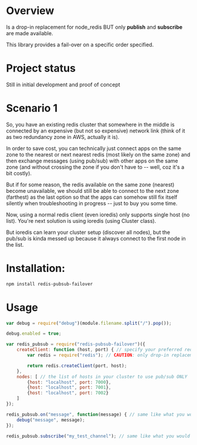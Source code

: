 # Overview

Is a drop-in replacement for node_redis BUT only <b>publish</b> and <b>subscribe</b> are made available.

This library provides a fail-over on a specific order specified.

# Project status

Still in initial development and proof of concept

# Scenario 1

So, you have an existing redis cluster that somewhere in the middle is connected by an expensive (but not so expensive) 
network link (think of it as two redundancy zone in AWS, actually it is).

In order to save cost, you can technically just connect apps on the same zone to the nearest or next nearest redis (most likely on 
the same zone) and then exchange messages (using pub/sub) with other apps on the same zone (and without crossing the zone 
if you don't have to -- well, coz it's a bit costly).

But if for some reason, the redis available on the same zone (nearest) become unavailable, we should still be able to connect to the
next zone (farthest) as the last option so that the apps can somehow still fix itself silently when troubleshooting in progress -- just to buy you some time.
  
Now, using a normal redis client (even ioredis) only supports single host (no list).  You're next solution is using ioredis (using Cluster class).  

But ioredis can learn your cluster setup (discover all nodes), but the pub/sub is kinda messed up because it always connect to the first node in the list.




# Installation:

```bash
npm install redis-pubsub-failover
```

# Usage

```js
var debug = require("debug")(module.filename.split("/").pop());

debug.enabled = true;

var redis_pubsub = require("redis-pubsub-failover")({
	createClient: function (host, port) { // specify your preferred redis client
		var redis = require("redis"); // CAUTION: only drop-in replacement kind of clients.  Meaning only those clients with the same method signatures

		return redis.createClient(port, host);
	},
	nodes: [ // the list of hosts in your cluster to use pub/sub ONLY
		{host: "localhost", port: 7000},
		{host: "localhost", port: 7001},
		{host: "localhost", port: 7002}
	]
});

redis_pubsub.on("message", function(message) { // same like what you would always do for pub/sub may it be 'redis' or 'ioredis'
	debug("message", message);
});

redis_pubsub.subscribe("my_test_channel"); // same like what you would always do for pub/sub may it be 'redis' or 'ioredis'

```
